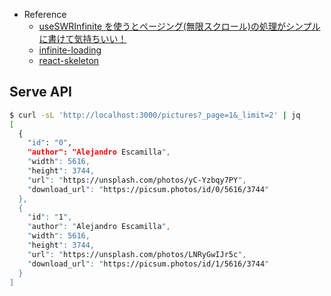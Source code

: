 - Reference
  - [useSWRInfinite を使うとページング(無限スクロール)の処理がシンプルに書けて気持ちいい！](https://zenn.dev/karamage/articles/12da0f44624707)
  - [infinite-loading](https://swr.vercel.app/examples/infinite-loading)
  - [react-skeleton](https://mui.com/material-ui/react-skeleton/)

## Serve API

```bash
$ curl -sL 'http://localhost:3000/pictures?_page=1&_limit=2' | jq
[
  {
    "id": "0",
    "author": "Alejandro Escamilla",
    "width": 5616,
    "height": 3744,
    "url": "https://unsplash.com/photos/yC-Yzbqy7PY",
    "download_url": "https://picsum.photos/id/0/5616/3744"
  },
  {
    "id": "1",
    "author": "Alejandro Escamilla",
    "width": 5616,
    "height": 3744,
    "url": "https://unsplash.com/photos/LNRyGwIJr5c",
    "download_url": "https://picsum.photos/id/1/5616/3744"
  }
]
```
